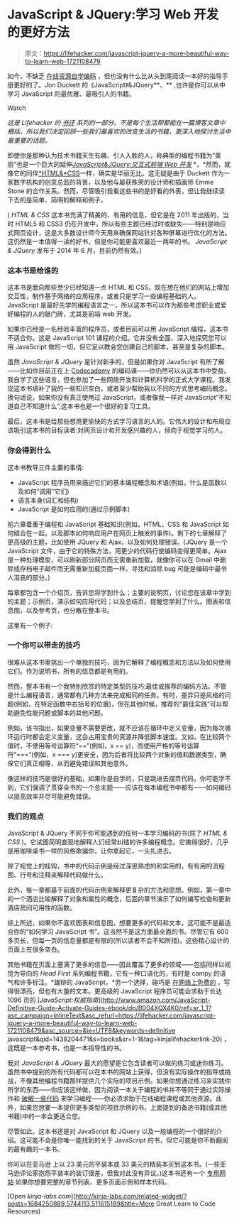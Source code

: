 # JavaScript & JQuery:学习 Web 开发的更好方法

> 原文：<https://lifehacker.com/javascript-jquery-a-more-beautiful-way-to-learn-web-1721108479>

如今，不缺乏 [在线资源](http://lifehacker.com/the-best-resources-to-learn-to-code-1517844722#_ga=1.155127864.1230454105.1438273190)[自学编码](http://lifehacker.com/top-10-ways-to-teach-yourself-to-code-1684250889) ，但也没有什么比从头到尾阅读一本好的指导手册更好的了。Jon Duckett 的《JavaScript》&JQuery**、** ,也许是你可以从中学习 JavaScript 的最优雅、最吸引人的书籍。

Watch

*这是 Lifehacker 的* [*书评*](http://lifehacker.com/book-reviews) *系列的一部分。不是每个生活帮都能在一篇博客文章中概括，所以我们决定回顾一些我们最喜欢的改变生活的书籍，更深入地探讨生活中最重要的话题。*

即使你是那种认为技术书籍天生有趣、引人入胜的人，称典型的编程书籍为“美丽”也是一个巨大的延伸[*JavaScript&JQuery:交互式前端 Web 开发*](https://www.amazon.com/dp/1118531647?asc_campaign=InlineText&asc_refurl=https://lifehacker.com/javascript-jquery-a-more-beautiful-way-to-learn-web-1721108479&asc_source=&linkCode=ogi&psc=1&smid=ATVPDKIKX0DER&tag=kinjalifehackerlink-20&th=1) *，*然而，就像它的同伴[*HTML&*CSS](http://www.amazon.com/HTML-CSS-Design-Build-Websites/dp/1118008189/ref=la_B001IR3Q7I_1_1?asc_campaign=InlineText&asc_refurl=https://lifehacker.com/javascript-jquery-a-more-beautiful-way-to-learn-web-1721108479&asc_source=&ie=UTF8&qid=1438202386&s=books&sr=1-1&tag=kinjalifehackerlink-20)一样，确实是华丽无比。这无疑是由于 Duckett 作为一家数字机构的创意总监的背景，以及他与屡获殊荣的设计师和插画师 Emme Stone 的合作关系。然而，尽管吸引我看这些书的是好看的外表，但让我继续读下去的是简单、简明的解释和例子。

( *HTML & CSS* 这本书充满了精美的、有用的信息，但它是在 2011 年出版的，当时 HTML5 和 CSS3 仍在开发中，所以有些主题已经过时或缺失——特别是响应式网页设计，这是大多数设计师今天用来确保网站针对各种屏幕进行优化的方法。这仍然是一本值得一读的好书，但是你可能更喜欢最近一两年的书。 *JavaScript & JQuery* 发布于 2014 年 6 月，目前仍然有效。)

### 这本书是给谁的

这本书是面向那些至少已经知道一点 HTML 和 CSS，现在想在他们的网站上增加交互性，制作基于网络的应用程序，或者只是学习一些编程基础的人。JavaScript 是最好先学的编程语言之一，所以这本书可以作为那些考虑职业或爱好编程的人的敲门砖，尤其是前端 web 开发。

如果你已经是一名经验丰富的程序员，或者目前可以用 JavaScript 编程，这本书不适合你。这是 JavaScript 101 课程的介绍。它并没有全面、深入地探究您可以用 JavaScript 做的一切，但它足以教会您创建自己的脚本，甚至是复杂的脚本。

虽然 *JavaScript & JQuery* 是针对新手的，但是如果你对 JavaScript 有所了解——比如你目前正在上 [Codecademy](https://www.codecademy.com/) 的编码课——你仍然可以从这本书中受益。我自学了这些语言，但也参加了一些网络开发和计算机科学的正式大学课程。我发现这本书填补了我的一些知识空白，或者至少帮助我以不同的方式思考编码概念。换句话说，如果你没有真正使用过 JavaScript，或者像我一样对 JavaScript“不知道自己不知道什么”,这本书也是一个很好的复习工具。

最后，这本书是给那些想用更愉快的方式学习语言的人的。它伟大的设计和布局应该吸引这本书的目标读者:对网页设计和开发感兴趣的人，倾向于视觉学习的人。

### 你会得到什么

这本书教导三件主要的事情:

*   JavaScript 程序员用来描述它们的基本编程概念和术语(例如，什么是函数以及如何“调用”它们)
*   语言本身(词汇和结构)
*   JavaScript 是如何应用的(通过示例脚本)

前六章着重于编程和 JavaScript 基础知识(例如，HTML、CSS 和 JavaScript 如何结合在一起，以及脚本如何响应用户在网页上触发的事件)。剩下的七章解释了更高级的主题，比如使用 JQuery 和 Ajax，以及如何处理错误。(JQuery 是一个 JavaScript 文件，由于它的特殊方法，用更少的代码行使编码变得更简单。Ajax 是一种处理模型，可以刷新部分网页而无需重新加载，就像你可以在 Gmail 中删除或存档电子邮件而无需重新加载页面一样。寻找和消除 bug 可能是编码中最令人沮丧的部分。)

每章都包含一个介绍页，告诉您将学到什么；主要的说明页，讨论您在该章中学到的主题；示例页，演示如何应用代码；以及总结页，提醒您学到了什么。图表和信息图，以及参考页，也分散在整本书。

这里有一个例子:

### 一个你可以带走的技巧

很难从这本书里挑出一个单独的技巧，因为它解释了编程概念和方法以及如何使用它们。作为说明书，所有的信息都是有用的。

然而，整本书有一个我特别欣赏的特定类型的技巧:最佳或推荐的编码方法。不管是什么编程语言，通常都有几种方法来完成相同的任务。有时，差异只是风格的问题(例如，在特定函数中右括号的位置)，但在其他时候，推荐的“最佳实践”可以帮助避免性能问题或脚本的其他问题。

例如，该书指出，如果变量不需要更改，就不应该在循环中定义变量，因为每次循环运行时都会定义变量，这会占用宝贵的资源并降低脚本速度。又如，在比较两个值时，不使用等号运算符“==”(例如，x == y)，而使用严格的等号运算符“===”(例如，x === y)更安全，因为后者将比较两个对象的值和数据类型，确保它们真正相等，从而避免错误和其他意外。

像这样的技巧是很好的基础，如果你是自学的，只是跳进去摆弄代码，你可能学不到，它们强调了贯穿全书的一个总主题——应该在每本编程书中都有——如何编码以提高效率并尽可能避免错误。

### 我们的观点

JavaScript & JQuery 不同于你可能遇到的任何一本学习编码的书(除了 *HTML & CSS* )。它试图简明直观地解释人们经常纠结的许多编程概念。它做得很好，几乎是用咖啡桌书一样的风格欺骗你，让你拿起它，一头扎进去。

除了视觉上的挂钩，书中的代码示例是经过深思熟虑的和实用的，有有用的流程图、行号和注释来解释代码做什么。

此外，每一章都基于前面的代码示例来解释更复杂的方法和思想。例如，第一章中的一个酒店比喻解释了对象和属性的概念，后面的章节演示了如何编写检查和更新酒店房间可用性的函数。

综上所述，如果你不喜欢图表和信息图，想要更多的代码和文本，这可能不是最适合你的“如何学习 JavaScript 书”。这当然不是这方面最全面的书。尽管它有 600 多页长，但每一页的信息量都是有限的(所以读者不会不知所措)。这些精心设计的页面上有很多空白。

其他书籍在页面上塞满了更多的信息——因此覆盖了更多的领域——包括同样以视觉为导向的 *Head First* 系列编程书籍，它有一种口语化的，有时是 campy 的语气和许多标注。*雄辩的 JavaScript，*另一个选择，碰巧是 [在网络上免费的](http://lifehacker.com/eloquent-javascript-teaches-you-javascript-for-free-1614045478#_ga=1.134094478.1230454105.1438273190) ，写得很漂亮，但也有大量的文本。更高级的 JavaScript 程序员可能会求助于长达 1096 页的 [*JavaScript:权威指南*](http://www.amazon.com/JavaScript-Definitive-Guide-Activate-Guides-ebook/dp/B004XQX4K0/ref=sr_1_1?asc_campaign=InlineText&asc_refurl=https://lifehacker.com/javascript-jquery-a-more-beautiful-way-to-learn-web-1721108479&asc_source=&ie=UTF8&keywords=definitive javascript&qid=1438204471&s=books&sr=1-1&tag=kinjalifehackerlink-20) ，这既是一本参考书，也是一本指导性的书。

我对 *JavaScript & JQuery* 最大的愿望是它包含读者可以做的练习或迷你练习。虽然书中提到的所有代码都可以在本书的网站上获得，但没有实际操作的指导或挑战，不像其他编程书籍那样提供几个实际的项目示例。如果你想通过练习来实践你所学的东西——你应该这样做，因为阅读一本关于编程的书并不等同于通过实际操作和 [破解一些代码](http://lifehacker.com/learn-to-code-by-breaking-someone-elses-code-1442438673) 来学习编程——你必须求助于在线编程课程或其他资源。此外，如果您想要一本提供更多类型的项目示例的书，上面提到的备选书籍(或其他书籍)中的一本会更适合您。

尽管如此，这本书还是对 JavaScript 和 JQuery 以及一般编程的一个很好的介绍。这可能不会是你唯一能找到的关于 JavaScript 的书，但它可能是你不断翻阅的最有趣的一本书。

你可以在亚马逊 上以 23 美元的平装本或 33 美元的精装本买到这本书。(一些亚马逊评论家抱怨平装本的装订很差，但我对此没有异议。)这本书还有一个 [专用网站](http://javascriptbook.com/) 如果你想要完整的章节列表、更多页面示例和样本代码。

[Open *kinja-labs.com*](http://kinja-labs.com/related-widget/?posts=1684250889,5744113,511615189&title=More Great Learn to Code Resources)